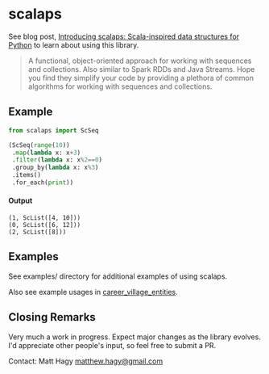 # scalaps
See blog post, 
[Introducing scalaps: Scala-inspired data structures for Python](https://medium.com/@matthagy/introducing-scalaps-scala-inspired-data-structures-for-python-53f3afc8696)
to learn about using this library.
> A functional, object-oriented approach for working with sequences and collections. Also similar to Spark RDDs and Java Streams. Hope you find they simplify your code by providing a plethora of common algorithms for working with sequences and collections.

## Example
```python
from scalaps import ScSeq

(ScSeq(range(10))
 .map(lambda x: x+3)
 .filter(lambda x: x%2==0)
 .group_by(lambda x: x%3)
 .items()
 .for_each(print))
```

#### Output
```
(1, ScList([4, 10]))
(0, ScList([6, 12]))
(2, ScList([8]))
```

## Examples
See examples/ directory for additional examples of using scalaps. 

Also see example usages in
[career_village_entities](https://github.com/matthagy/career_village_entities).

## Closing Remarks
Very much a work in progress. Expect major changes as the library evolves.
I'd appreciate other people's input, so feel free to submit a PR.

Contact: Matt Hagy <matthew.hagy@gmail.com>